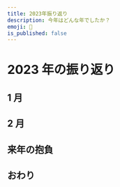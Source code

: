 ```yaml
---
title: 2023年振り返り
description: 今年はどんな年でしたか？
emoji: 💯
is_published: false
---
```


# 2023 年の振り返り

## 1 月

## 2 月

## 来年の抱負

## おわり
